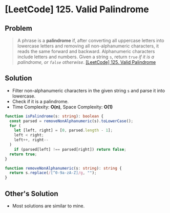 # [LeetCode] 125. Valid Palindrome

## Problem

> A phrase is a **palindrome** if, after converting all uppercase letters into lowercase letters and removing all non-alphanumeric characters, it reads the same forward and backward. Alphanumeric characters include letters and numbers.
> Given a string `s`, return _`true` if it is a palindrome, or `false` otherwise_.
> [[LeetCode] 125. Valid Palindrome](https://leetcode.com/problems/valid-palindrome/description/)

## Solution

- Filter non-alphanumeric characters in the given string `s` and parse it into lowercase.
- Check if it is a palindrome.
- Time Complexity: **O(n)**, Space Complexity: **O(1)**

```typescript
function isPalindrome(s: string): boolean {
  const parsed = removeNonAlphanumeric(s).toLowerCase();
  for (
    let [left, right] = [0, parsed.length - 1];
    left < right;
    left++, right--
  )
    if (parsed[left] !== parsed[right]) return false;
  return true;
}

function removeNonAlphanumeric(s: string): string {
  return s.replace(/[^0-9a-zA-Z]/g, "");
}
```

## Other's Solution

- Most solutions are similar to mine.
